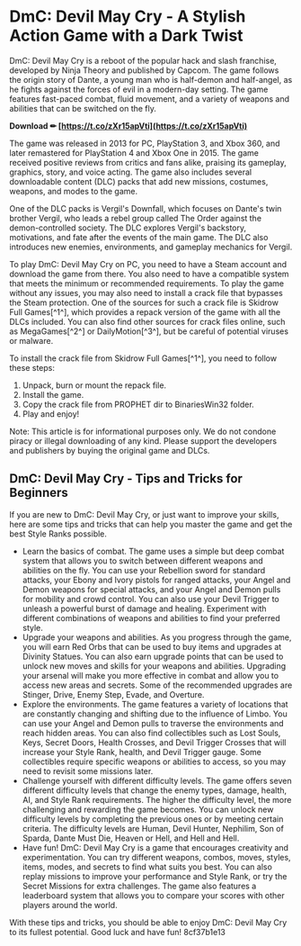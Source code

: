 
 
# DmC: Devil May Cry - A Stylish Action Game with a Dark Twist
 
DmC: Devil May Cry is a reboot of the popular hack and slash franchise, developed by Ninja Theory and published by Capcom. The game follows the origin story of Dante, a young man who is half-demon and half-angel, as he fights against the forces of evil in a modern-day setting. The game features fast-paced combat, fluid movement, and a variety of weapons and abilities that can be switched on the fly.
 
**Download ✏ [https://t.co/zXr15apVti](https://t.co/zXr15apVti)**


 
The game was released in 2013 for PC, PlayStation 3, and Xbox 360, and later remastered for PlayStation 4 and Xbox One in 2015. The game received positive reviews from critics and fans alike, praising its gameplay, graphics, story, and voice acting. The game also includes several downloadable content (DLC) packs that add new missions, costumes, weapons, and modes to the game.
 
One of the DLC packs is Vergil's Downfall, which focuses on Dante's twin brother Vergil, who leads a rebel group called The Order against the demon-controlled society. The DLC explores Vergil's backstory, motivations, and fate after the events of the main game. The DLC also introduces new enemies, environments, and gameplay mechanics for Vergil.
 
To play DmC: Devil May Cry on PC, you need to have a Steam account and download the game from there. You also need to have a compatible system that meets the minimum or recommended requirements. To play the game without any issues, you may also need to install a crack file that bypasses the Steam protection. One of the sources for such a crack file is Skidrow Full Games[^1^], which provides a repack version of the game with all the DLCs included. You can also find other sources for crack files online, such as MegaGames[^2^] or DailyMotion[^3^], but be careful of potential viruses or malware.
 
To install the crack file from Skidrow Full Games[^1^], you need to follow these steps:
 
1. Unpack, burn or mount the repack file.
2. Install the game.
3. Copy the crack file from PROPHET dir to <installdir>BinariesWin32 folder.</installdir>
4. Play and enjoy!

Note: This article is for informational purposes only. We do not condone piracy or illegal downloading of any kind. Please support the developers and publishers by buying the original game and DLCs.

## DmC: Devil May Cry - Tips and Tricks for Beginners
 
If you are new to DmC: Devil May Cry, or just want to improve your skills, here are some tips and tricks that can help you master the game and get the best Style Ranks possible.

- Learn the basics of combat. The game uses a simple but deep combat system that allows you to switch between different weapons and abilities on the fly. You can use your Rebellion sword for standard attacks, your Ebony and Ivory pistols for ranged attacks, your Angel and Demon weapons for special attacks, and your Angel and Demon pulls for mobility and crowd control. You can also use your Devil Trigger to unleash a powerful burst of damage and healing. Experiment with different combinations of weapons and abilities to find your preferred style.
- Upgrade your weapons and abilities. As you progress through the game, you will earn Red Orbs that can be used to buy items and upgrades at Divinity Statues. You can also earn upgrade points that can be used to unlock new moves and skills for your weapons and abilities. Upgrading your arsenal will make you more effective in combat and allow you to access new areas and secrets. Some of the recommended upgrades are Stinger, Drive, Enemy Step, Evade, and Overture.
- Explore the environments. The game features a variety of locations that are constantly changing and shifting due to the influence of Limbo. You can use your Angel and Demon pulls to traverse the environments and reach hidden areas. You can also find collectibles such as Lost Souls, Keys, Secret Doors, Health Crosses, and Devil Trigger Crosses that will increase your Style Rank, health, and Devil Trigger gauge. Some collectibles require specific weapons or abilities to access, so you may need to revisit some missions later.
- Challenge yourself with different difficulty levels. The game offers seven different difficulty levels that change the enemy types, damage, health, AI, and Style Rank requirements. The higher the difficulty level, the more challenging and rewarding the game becomes. You can unlock new difficulty levels by completing the previous ones or by meeting certain criteria. The difficulty levels are Human, Devil Hunter, Nephilim, Son of Sparda, Dante Must Die, Heaven or Hell, and Hell and Hell.
- Have fun! DmC: Devil May Cry is a game that encourages creativity and experimentation. You can try different weapons, combos, moves, styles, items, modes, and secrets to find what suits you best. You can also replay missions to improve your performance and Style Rank, or try the Secret Missions for extra challenges. The game also features a leaderboard system that allows you to compare your scores with other players around the world.

With these tips and tricks, you should be able to enjoy DmC: Devil May Cry to its fullest potential. Good luck and have fun!
 8cf37b1e13
 
